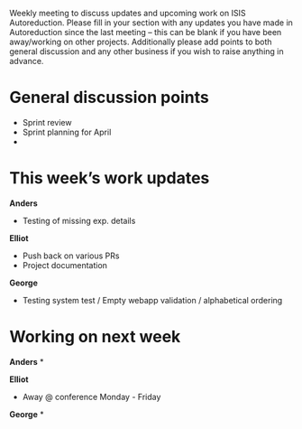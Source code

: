 Weekly meeting to discuss updates and upcoming work on ISIS Autoreduction.
Please fill in your section with any updates you have made in Autoreduction since the last meeting – this can be blank if you have been away/working on other projects. Additionally please add points to both general discussion and any other business if you wish to raise anything in advance. 

General discussion points
=========================
* Sprint review
* Sprint planning for April
*

This week’s work updates
========================

**Anders**
* Testing of missing exp. details

**Elliot**
* Push back on various PRs
* Project documentation

**George**
* Testing system test / Empty webapp validation / alphabetical ordering 

Working on next week
====================

**Anders**
* 

**Elliot**
* Away @ conference Monday - Friday 

**George**
* 
